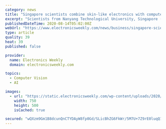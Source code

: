 ```yaml
---
category: news
title: "Singapore scientists combine skin-like electronics with computer vision"
excerpt: "Scientists from Nanyang Technological University, Singapore (NTU Singapore) have developed an AI system that recognises hand gestures by combining skin-lik"
publishedDateTime: 2020-08-14T05:02:00Z
webUrl: "https://www.electronicsweekly.com/news/business/singapore-scientists-combine-skin-like-electronics-computer-vision-2020-08/"
type: article
quality: 39
heat: 39
published: false

provider:
  name: Electronics Weekly
  domain: electronicsweekly.com

topics:
  - Computer Vision
  - AI

images:
  - url: "https://static.electronicsweekly.com/wp-content/uploads/2020/08/14050024/41289807-9466-4DE5-80E6-1D6B9DB4B0B0.jpeg"
    width: 750
    height: 500
    isCached: true

secured: "wQXzm9Gm1B8dcunQnCTYDAyW8fp0Gd/SLicBhZG6FkWr/5M7U+7Z9rE0luqQ1PCKoWzCdOwhsd/TY3AQk2Sy4KlE1frR5GC/ql8qXV3qXRj6T3T3fjS4eUCdsPcw9Tjz8iJZKSta2rRyoqaccz5+8IFGlTdGYsAeyPp4UwsaYJp9quGYRo2lkglxsYnDaxtOf9IuPhRo6FyL2u9fAlJqgNad89OSoDXbZJzcB+a0D4nsmIMFmgJGRCG7BPpJgqpImRvFnpns+xK3t0udBOZ1iygPrZsrf4NS3kxZwcc0RVWrWefk1gbS2lS6OrE9Q7yiaSUX8JkJERONMtZjcoS6yQ==;kM6OQWXdQVWvqTqfuKLAeQ=="
---
```


